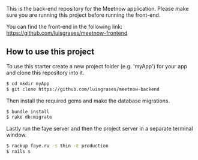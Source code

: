 This is the back-end repository for the Meetnow application. Please make sure you are running this project before running the front-end.

You can find the front-end in the following link: https://github.com/luisgrases/meetnow-frontend

## How to use this project

To use this starter create a new project folder (e.g. 'myApp') for your app and clone this repository into it.
```bash
$ cd mkdir myApp
$ git clone https://github.com/luisgrases/meetnow-backend
```

Then install the required gems and make the database migrations.
```bash
$ bundle install
$ rake db:migrate
```
Lastly run the faye server and then the project server in a separate terminal window.
```bash
$ rackup faye.ru -s thin -E production
$ rails s
```